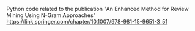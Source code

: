 Python code related to the publication "An Enhanced Method for Review Mining Using N-Gram Approaches"
https://link.springer.com/chapter/10.1007/978-981-15-9651-3_51
